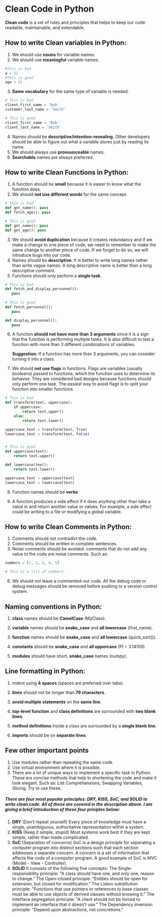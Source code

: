 # Clean Code in Python
**Clean code** is a set of rules and principles that helps to keep our code readable, maintainable, and extendable.
## How to write Clean variables in Python:

 1. We should use **nouns** for variable names.
 2. We should use **meaningful** variable names.
```python
#this is bad
a = 52
#this is good
age = 52
```
 3.  **Same vocabulary** for the same type of variable is needed.
```python
# This is bad
client_first_name = 'Bob'
customer_last_name = 'Smith'

# This is good
client_first_name = 'Bob'
client_last_name = 'Smith'
```

 4. Names should be **descriptive/intention-revealing.** Other developers should be able to figure out what a variable stores just by reading its name.
 5. We should always use **pronounceable** names.
 6. **Searchable** names are always preferred.
## How to write Clean Functions in Python:

 1. A function should be **small**  because it is easier to know what the function does.
 2. We should **not use different words** for the same concept.
 ```python
# This is bad
def get_name(): pass
def fetch_age(): pass

# This is good
def get_name(): pass
def get_age(): pass
```

 3. We should **avoid duplication** because it creates redundancy and if we make a change to one piece of code, we need to remember to make the same change to another piece of code. If we forget to do so, we will introduce bugs into our code.
 4. Names should be **descriptive**. It is better to write long names rather than write vague names. A long descriptive name is better than a long descriptive comment.
 5. Functions should only perform a **single task**.
 ```python
# This is bad
def fetch_and_display_personnel(): 
	pass
	
# This is good
def fetch_personnel():
	pass

def display_personnel():
	pass
```

 6. A function **should not have more than 3 arguments** since it is a sign that the function is performing multiple tasks. It is also difficult to test a function with more than 3 different combinations of variables.

	**Suggestion:** If a function has more than 3 arguments, you can consider turning it into a class.
	

 7. We should **not use flags** in functions. Flags are variables (usually booleans) passed to functions, which the function uses to determine its behavior. They are considered bad designs because functions should only perform one task. The easiest way to avoid flags is to split your function into smaller functions.
```python
# This is bad
def transform(text, uppercase):
    if uppercase:
        return text.upper()
    else:
        return text.lower()

uppercase_text = transform(text, True)
lowercase_text = transform(text, False)


# This is good
def uppercase(text):
    return text.upper()

def lowercase(text):
    return text.lower()

uppercase_text = uppercase(text)
lowercase_text = lowercase(text)
```
8. Function names should be **verbs**

9. A function produces a side effect if it does anything other than take a value in and return another value or values. For example, a side effect could be writing to a file or modifying a global variable.
 ## How to write Clean Comments in Python: 
 1. Comments should not contradict the code.
 2. Comments should be written in complete sentences.
 4. Noise comments should be avoided. comments that do not add any value to the code are noise comments. Such as: 
 ```python
 numbers = [1, 2, 3, 4, 5]

 # This is a list of numbers.
 ```
 6. We should not leave a commented-out code. All the debug code or debug messages should be removed before pushing to a version control system.

 ## Naming conventions in Python:

 1. **class** names should be **CamelCase** (MyClass).

 2. **variable** names should be **snake_case** and **all lowercase** (first_name).

 3. **function** names should be **snake_case** and **all lowercase** (quick_sort()).

4. **constants** should be **snake_case** and **all uppercase** (PI = 3.14159).

5. **modules** should have short, **snake_case** names (numpy).

## Line formatting in Python:

1. indent using **4 spaces** (spaces are preferred over tabs).

2. **lines** should not be longer than **79 characters**.

3. **avoid multiple statements** on the **same line**.

4. **top-level function** and **class definitions** are surrounded with **two blank lines**.

5. **method definitions** inside a class are surrounded by a **single blank line**.

6. **imports** should be on **separate lines**.

## Few other important points
1. Use modules rather than repeating the same code.
2. Use virtual environment where it is possible.
3. There are a lot of unique ways to implement a specific task in Python. These are concise methods that help in shortening the code and make it look elegant. Such as: List Comprehensions, Swapping Variables, Slicing. Try to use these.

##### There are four most popular principles: DRY, KISS, SoC, and SOLID to write clean code. All of these are covered in the description above. I am giving a brief introduction of these four priciples below:
1. **DRY** (Don't repeat yourself)
Every piece of knowledge must have a single, unambiguous, authoritative representation within a system.
2. **KISS** (Keep it simple, stupid)
Most systems work best if they are kept simple, rather than made complicated.
3. **SoC** (Separation of concerns)
SoC is a design principle for separating a computer program into distinct sections such that each section addresses a separate concern. A concern is a set of information that affects the code of a computer program.
A good example of SoC is MVC (Model - View - Controller).
4. **SOLID**
It consists of the following five concepts:
The Single-responsibility principle: "A class should have one, and only one, reason to change."
The Open–closed principle: "Entities should be open for extension, but closed for modification."
The Liskov substitution principle: "Functions that use pointers or references to base classes must be able to use objects of derived classes without knowing it."
The Interface segregation principle: "A client should not be forced to implement an interface that it doesn’t use."
The Dependency inversion principle: "Depend upon abstractions, not concretions."
